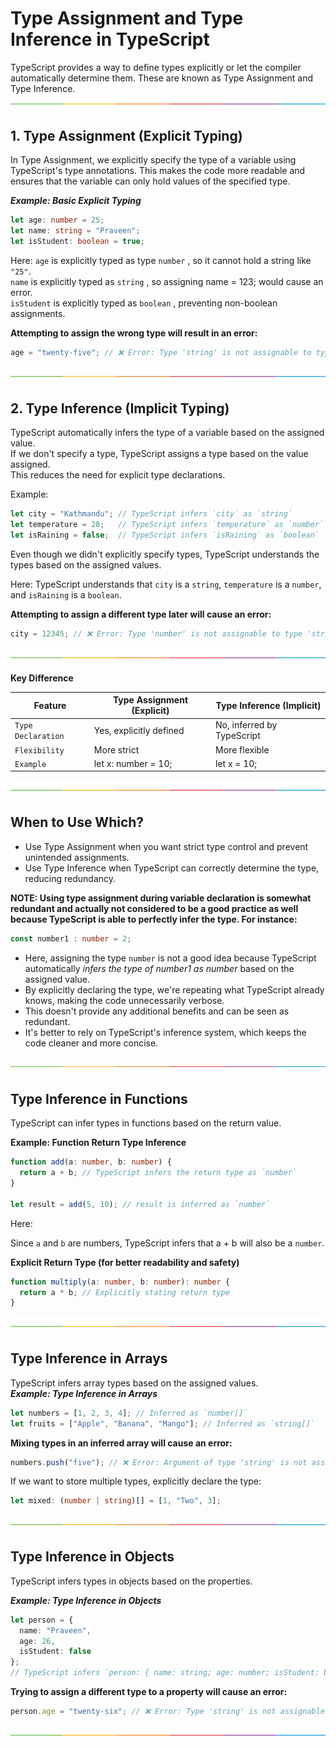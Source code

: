 # Type Assignment and Type Inference in TypeScript

TypeScript provides a way to define types explicitly or let the compiler automatically determine them. These are known as Type Assignment and Type Inference.
[![-----------------------------------------------------](https://github.com/Prabin128/TypeScript/blob/main/assets/line.png)](#type-assingment)

## 1. Type Assignment (Explicit Typing)

In Type Assignment, we explicitly specify the type of a variable using TypeScript's type annotations. This makes the code more readable and ensures that the variable can only hold values of the specified type.

***Example: Basic Explicit Typing***

```ts
let age: number = 25;
let name: string = "Praveen";
let isStudent: boolean = true;
```
Here:
``age`` is explicitly typed as type ``number`` , so it cannot hold a string like ``"25"``.  
``name`` is explicitly typed as ``string`` , so assigning name = 123; would cause an error.  
``isStudent`` is explicitly typed as ``boolean`` , preventing non-boolean assignments.  

**Attempting to assign the wrong type will result in an error:**

```ts
age = "twenty-five"; // ❌ Error: Type 'string' is not assignable to type 'number'.
```
[![-----------------------------------------------------](https://github.com/Prabin128/TypeScript/blob/main/assets/line.png)](#type-assingment)

## 2. Type Inference (Implicit Typing)

TypeScript automatically infers the type of a variable based on the assigned value.    
If we don't specify a type, TypeScript assigns a type based on the value assigned.     
This reduces the need for explicit type declarations.

Example:

```ts
let city = "Kathmandu"; // TypeScript infers `city` as `string`
let temperature = 28;   // TypeScript infers `temperature` as `number`
let isRaining = false;  // TypeScript infers `isRaining` as `boolean`
```

Even though we didn't explicitly specify types, TypeScript understands the types based on the assigned values.

Here:
TypeScript understands that `city` is a `string`, `temperature` is a `number`, and `isRaining` is a `boolean`.

**Attempting to assign a different type later will cause an error:**
```ts
city = 12345; // ❌ Error: Type 'number' is not assignable to type 'string'.
```
[![-----------------------------------------------------](https://github.com/Prabin128/TypeScript/blob/main/assets/line.png)](#type-assingment)

**Key Difference**

|**Feature** |	**Type Assignment (Explicit)** |	**Type Inference (Implicit)** |
|---|------|----|
|`Type Declaration` |Yes, explicitly defined| No, inferred by TypeScript  |
|`Flexibility `  |	More strict	 | More flexible |
|`Example `  | let x: number = 10;| let x = 10;|

[![-----------------------------------------------------](https://github.com/Prabin128/TypeScript/blob/main/assets/line.png)](#type-assingment)

## When to Use Which?

- Use Type Assignment when you want strict type control and prevent unintended assignments.
- Use Type Inference when TypeScript can correctly determine the type, reducing redundancy.

**NOTE: Using type assignment during variable declaration is somewhat redundant and actually not considered to be a good practice as well because TypeScript is able to perfectly infer the type. For instance:**

```ts 
const number1 : number = 2;
```

- Here, assigning the type `number` is not a good idea because TypeScript automatically *infers the type of number1 as number* based on the assigned value. 
- By explicitly declaring the type, we're repeating what TypeScript already knows, making the code unnecessarily verbose. 
- This doesn't provide any additional benefits and can be seen as redundant. 
- It's better to rely on TypeScript's inference system, which keeps the code cleaner and more concise.

[![-----------------------------------------------------](https://github.com/Prabin128/TypeScript/blob/main/assets/line.png)](#type-assingment)





## Type Inference in Functions

TypeScript can infer types in functions based on the return value.  

**Example: Function Return Type Inference**

```ts 
function add(a: number, b: number) {
  return a + b; // TypeScript infers the return type as `number`
}

let result = add(5, 10); // result is inferred as `number`
```

Here:

Since `a` and `b` are numbers, TypeScript infers that a + b will also be a `number`.

**Explicit Return Type (for better readability and safety)**

```ts
function multiply(a: number, b: number): number {
  return a * b; // Explicitly stating return type
}
```  
[![-----------------------------------------------------](https://github.com/Prabin128/TypeScript/blob/main/assets/line.png)](#type-assingment)  

## Type Inference in Arrays

TypeScript infers array types based on the assigned values.  
***Example: Type Inference in Arrays***
```ts
let numbers = [1, 2, 3, 4]; // Inferred as `number[]`
let fruits = ["Apple", "Banana", "Mango"]; // Inferred as `string[]`
```
**Mixing types in an inferred array will cause an error:**

```ts
numbers.push("five"); // ❌ Error: Argument of type 'string' is not assignable to parameter of type 'number'.
```

If we want to store multiple types, explicitly declare the type:

```ts
let mixed: (number | string)[] = [1, "Two", 3];
```  
[![-----------------------------------------------------](https://github.com/Prabin128/TypeScript/blob/main/assets/line.png)](#type-assingment)  

## Type Inference in Objects

TypeScript infers types in objects based on the properties.

***Example: Type Inference in Objects***

```ts
let person = {
  name: "Praveen",
  age: 26,
  isStudent: false
}; 
// TypeScript infers `person: { name: string; age: number; isStudent: boolean; }`
```
**Trying to assign a different type to a property will cause an error:**

```ts 
person.age = "twenty-six"; // ❌ Error: Type 'string' is not assignable to type 'number'.
```  
[![-----------------------------------------------------](https://github.com/Prabin128/TypeScript/blob/main/assets/line.png)](#type-assingment)
